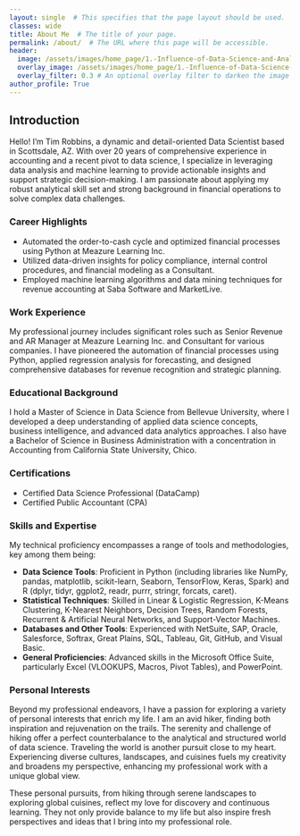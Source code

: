 ```yaml
---
layout: single  # This specifies that the page layout should be used.
classes: wide
title: About Me  # The title of your page.
permalink: /about/  # The URL where this page will be accessible.
header:
  image: /assets/images/home_page/1.-Influence-of-Data-Science-and-Analytics-Skills-in-Finance-and-Accounting.jpg
  overlay_image: /assets/images/home_page/1.-Influence-of-Data-Science-and-Analytics-Skills-in-Finance-and-Accounting.jpg
  overlay_filter: 0.3 # An optional overlay filter to darken the image for better text readability
author_profile: True
---
```

## Introduction
Hello! I’m Tim Robbins, a dynamic and detail-oriented Data Scientist based in Scottsdale, AZ. With over 20 years of comprehensive experience in accounting and a recent pivot to data science, I specialize in leveraging data analysis and machine learning to provide actionable insights and support strategic decision-making. I am passionate about applying my robust analytical skill set and strong background in financial operations to solve complex data challenges.

### Career Highlights
- Automated the order-to-cash cycle and optimized financial processes using Python at Meazure Learning Inc.
- Utilized data-driven insights for policy compliance, internal control procedures, and financial modeling as a Consultant.
- Employed machine learning algorithms and data mining techniques for revenue accounting at Saba Software and MarketLive.

### Work Experience
My professional journey includes significant roles such as Senior Revenue and AR Manager at Meazure Learning Inc. and Consultant for various companies. I have pioneered the automation of financial processes using Python, applied regression analysis for forecasting, and designed comprehensive databases for revenue recognition and strategic planning.

### Educational Background
I hold a Master of Science in Data Science from Bellevue University, where I developed a deep understanding of applied data science concepts, business intelligence, and advanced data analytics approaches. I also have a Bachelor of Science in Business Administration with a concentration in Accounting from California State University, Chico.

### Certifications
- Certified Data Science Professional (DataCamp)
- Certified Public Accountant (CPA)

### Skills and Expertise
My technical proficiency encompasses a range of tools and methodologies, key among them being:
- **Data Science Tools**: Proficient in Python (including libraries like NumPy, pandas, matplotlib, scikit-learn, Seaborn, TensorFlow, Keras, Spark) and R (dplyr, tidyr, ggplot2, readr, purrr, stringr, forcats, caret).
- **Statistical Techniques**: Skilled in Linear & Logistic Regression, K-Means Clustering, K-Nearest Neighbors, Decision Trees, Random Forests, Recurrent & Artificial Neural Networks, and Support-Vector Machines.
- **Databases and Other Tools**: Experienced with NetSuite, SAP, Oracle, Salesforce, Softrax, Great Plains, SQL, Tableau, Git, GitHub, and Visual Basic.
- **General Proficiencies**: Advanced skills in the Microsoft Office Suite, particularly Excel (VLOOKUPS, Macros, Pivot Tables), and PowerPoint.

### Personal Interests
Beyond my professional endeavors, I have a passion for exploring a variety of personal interests that enrich my life. I am an avid hiker, finding both inspiration and rejuvenation on the trails. The serenity and challenge of hiking offer a perfect counterbalance to the analytical and structured world of data science. Traveling the world is another pursuit close to my heart. Experiencing diverse cultures, landscapes, and cuisines fuels my creativity and broadens my perspective, enhancing my professional work with a unique global view.

These personal pursuits, from hiking through serene landscapes to exploring global cuisines, reflect my love for discovery and continuous learning. They not only provide balance to my life but also inspire fresh perspectives and ideas that I bring into my professional role.
